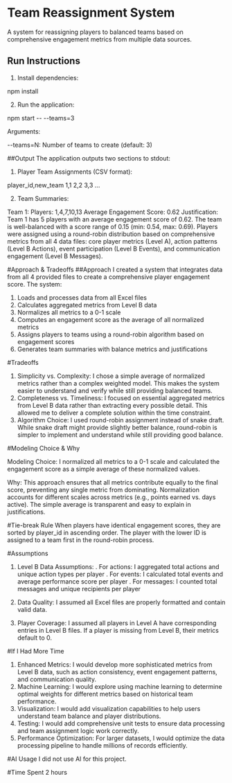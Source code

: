 # Team Reassignment System

A system for reassigning players to balanced teams based on comprehensive engagement metrics from multiple data sources.

## Run Instructions

1. Install dependencies:

npm install

2. Run the application:

npm start -- --teams=3

Arguments:

   --teams=N: Number of teams to create (default: 3)

##Output
The application outputs two sections to stdout:

1. Player Team Assignments (CSV format):

player_id,new_team
1,1
2,2
3,3
...

2. Team Summaries:

Team 1:
  Players: 1,4,7,10,13
  Average Engagement Score: 0.62
  Justification: Team 1 has 5 players with an average engagement score of 0.62. The team is well-balanced with a score range of 0.15 (min: 0.54, max: 0.69). Players were assigned using a round-robin distribution based on comprehensive metrics from all 4 data files: core player metrics (Level A), action patterns (Level B Actions), event participation (Level B Events), and communication engagement (Level B Messages).

#Approach & Tradeoffs
##Approach
I created a system that integrates data from all 4 provided files to create a comprehensive player engagement score. The system:

1. Loads and processes data from all Excel files
2. Calculates aggregated metrics from Level B data
3. Normalizes all metrics to a 0-1 scale
4. Computes an engagement score as the average of all normalized metrics
5. Assigns players to teams using a round-robin algorithm based on engagement scores
6. Generates team summaries with balance metrics and justifications
   
#Tradeoffs

1. Simplicity vs. Complexity: I chose a simple average of normalized metrics rather than a complex weighted model. This makes the system easier to understand and verify while still providing balanced teams.
2. Completeness vs. Timeliness: I focused on essential aggregated metrics from Level B data rather than extracting every possible detail. This allowed me to deliver a complete solution within the time constraint.
3. Algorithm Choice: I used round-robin assignment instead of snake draft. While snake draft might provide slightly better balance, round-robin is simpler to implement and understand while still providing good balance.

#Modeling Choice & Why

Modeling Choice: I normalized all metrics to a 0-1 scale and calculated the engagement score as a simple average of these normalized values.

Why: This approach ensures that all metrics contribute equally to the final score, preventing any single metric from dominating. Normalization accounts for different scales across metrics (e.g., points earned vs. days active). The simple average is transparent and easy to explain in justifications.

#Tie-break Rule
When players have identical engagement scores, they are sorted by player_id in ascending order. The player with the lower ID is assigned to a team first in the round-robin process.

#Assumptions

1. Level B Data Assumptions:
   . For actions: I aggregated total actions and unique action types per player
   . For events: I calculated total events and average performance score per player
   . For messages: I counted total messages and unique recipients per player
   
2. Data Quality: I assumed all Excel files are properly formatted and contain valid data.
3. Player Coverage: I assumed all players in Level A have corresponding entries in Level B files. If a player is missing from Level B, their metrics default to 0.

#If I Had More Time

1. Enhanced Metrics: I would develop more sophisticated metrics from Level B data, such as action consistency, event engagement patterns, and communication quality.
2. Machine Learning: I would explore using machine learning to determine optimal weights for different metrics based on historical team performance.
3. Visualization: I would add visualization capabilities to help users understand team balance and player distributions.
4. Testing: I would add comprehensive unit tests to ensure data processing and team assignment logic work correctly.
5. Performance Optimization: For larger datasets, I would optimize the data processing pipeline to handle millions of records efficiently.

#AI Usage
I did not use AI for this project.

#Time Spent
2 hours


